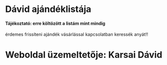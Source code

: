 # Dávid ajándéklistája
#### Tájékoztató: erre költözött a listám mint mindig 
érdemes frissíteni ajándék vásárlással kapcsolatban keressék anyát!!
# Weboldal üzemeltetője: Karsai Dávid

